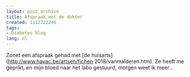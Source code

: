 ```yaml
---
layout: post_archive
title: Afspraak met de dokter
created: 1112722246
tags:
- Diabetes blog
lang: nl
---
```

Zonet een afspraak gehad met [de huisarts](http://www.havac.be/artsen/fichen 2018/vanmalderen.htm). Ze heeft me geprikt, en mijn bloed naar het labo gestuurd, morgen weet ik meer...
